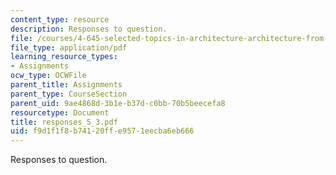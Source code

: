 ```yaml
---
content_type: resource
description: Responses to question.
file: /courses/4-645-selected-topics-in-architecture-architecture-from-1750-to-the-present-fall-2004/f9d1f1f8b74120ffe9571eecba6eb666_responses_5_3.pdf
file_type: application/pdf
learning_resource_types:
- Assignments
ocw_type: OCWFile
parent_title: Assignments
parent_type: CourseSection
parent_uid: 9ae4868d-3b1e-b37d-c0bb-70b5beecefa8
resourcetype: Document
title: responses_5_3.pdf
uid: f9d1f1f8-b741-20ff-e957-1eecba6eb666
---
```

Responses to question.

